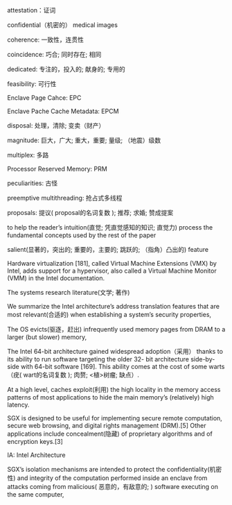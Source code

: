 attestation：证词

confidential（机密的） medical images

coherence: 一致性，连贯性

coincidence: 巧合; 同时存在; 相同

dedicated: 专注的，投入的; 献身的; 专用的

feasibility: 可行性

Enclave Page Cahce: EPC

Enclave Pache Cache Metadata: EPCM

disposal: 处理，清除; 变卖（财产）

magnitude: 巨大，广大; 重大，重要; 量级; （地震）级数

multiplex: 多路

Processor Reserved Memory: PRM

peculiarities: 古怪

preemptive multithreading: 抢占式多线程

proposals: 提议( proposal的名词复数 ); 推荐; 求婚; 赞成提案

to help the reader’s intuition(直觉; 凭直觉感知的知识; 直觉力) process the fundamental concepts used by the rest of the paper

salient(显著的，突出的; 重要的，主要的; 跳跃的; （指角）凸出的) feature

Hardware virtualization [181], called Virtual Machine Extensions (VMX) by Intel, adds support for a hypervisor, also called a Virtual Machine Monitor (VMM) in the Intel documentation.

The systems research literature(文学; 著作)

We summarize the Intel architecture’s address translation features that are most relevant(合适的) when establishing a system’s security properties,

The OS evicts(驱逐，赶出) infrequently used memory pages from DRAM to a larger (but slower) memory,


The Intel 64-bit architecture gained widespread adoption（采用） thanks to its ability to run software targeting the older 32- bit architecture side-by-side with 64-bit software [169]. This ability comes at the cost of some warts（疣( wart的名词复数 ); 肉赘; <植>树瘤; 缺点）. 

At a high level, caches exploit(利用) the high locality in the memory access patterns of most applications to hide the main memory’s (relatively) high latency. 


SGX is designed to be useful for implementing secure remote computation, secure web browsing, and digital rights management (DRM).[5] Other applications include concealment(隐藏) of proprietary algorithms and of encryption keys.[3]

IA: Intel Architecture

SGX’s isolation mechanisms are intended to protect the confidentiality(机密性) and integrity of the computation performed inside an enclave from attacks coming from malicious(
恶意的，有敌意的; ) software executing on the same computer,